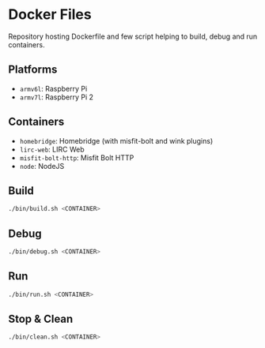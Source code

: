 # Docker Files

Repository hosting Dockerfile and few script helping to build, debug and run containers.

## Platforms

- `armv6l`: Raspberry Pi
- `armv7l`: Raspberry Pi 2

## Containers

- `homebridge`: Homebridge (with misfit-bolt and wink plugins)
- `lirc-web`: LIRC Web
- `misfit-bolt-http`: Misfit Bolt HTTP
- `node`: NodeJS

## Build

```bash
./bin/build.sh <CONTAINER>
```

## Debug

```bash
./bin/debug.sh <CONTAINER>
```

## Run

```bash
./bin/run.sh <CONTAINER>
```

## Stop & Clean

```bash
./bin/clean.sh <CONTAINER>
```

